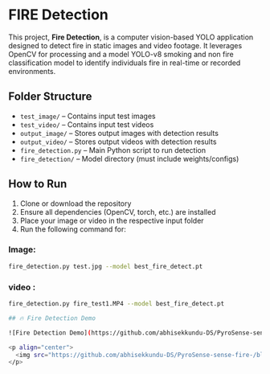 # FIRE Detection

This project, **Fire Detection**, is a computer vision-based YOLO application designed to detect fire in static images and video footage. It leverages OpenCV for processing and a model YOLO-v8  smoking and non fire classification  model to identify individuals fire in real-time or recorded environments.

## Folder Structure

- `test_image/` – Contains input test images  
- `test_video/` – Contains input test videos  
- `output_image/` – Stores output images with detection results  
- `output_video/` – Stores output videos with detection results  
- `fire_detection.py` – Main Python script to run detection  
- `fire_detection/` – Model directory (must include weights/configs)

## How to Run

1. Clone or download the repository
2. Ensure all dependencies (OpenCV, torch, etc.) are installed
3. Place your image or video in the respective input folder
4. Run the following command for:

### Image:
```bash
fire_detection.py test.jpg --model best_fire_detect.pt
```
### video :
```bash
fire_detection.py fire_test1.MP4 --model best_fire_detect.pt

## 🔥 Fire Detection Demo

![Fire Detection Demo](https://github.com/abhisekkundu-DS/PyroSense-sense-fire-/blob/main/fire_detection/main/redme_gif.gif?raw=true)

<p align="center">
  <img src="https://github.com/abhisekkundu-DS/PyroSense-sense-fire-/blob/main/fire_detection/main/redme_gif.gif?raw=true" alt="Fire Detection Demo">
</p>
